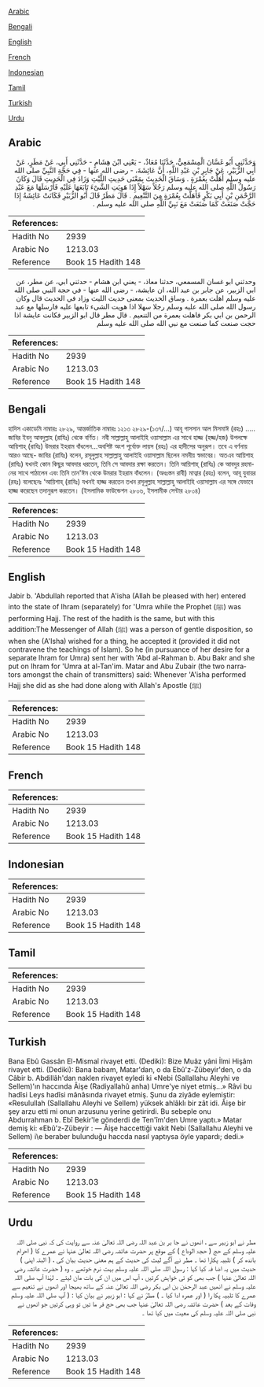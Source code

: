 [Arabic](#arabic)

[Bengali](#bengali)

[English](#english)

[French](#french)

[Indonesian](#indonesian)

[Tamil](#tamil)

[Turkish](#turkish)

[Urdu](#urdu)

## Arabic


<div dir="rtl" lang="ar" style={{fontSize:'larger',backgroundColor:'#f8f9fa',padding:20}}>
وَحَدَّثَنِي أَبُو غَسَّانَ الْمِسْمَعِيُّ، حَدَّثَنَا مُعَاذٌ، - يَعْنِي ابْنَ هِشَامٍ - حَدَّثَنِي أَبِي، عَنْ مَطَرٍ، عَنْ أَبِي الزُّبَيْرِ، عَنْ جَابِرِ بْنِ عَبْدِ اللَّهِ، أَنَّ عَائِشَةَ، - رضى الله عنها - فِي حَجَّةِ النَّبِيِّ صلى الله عليه وسلم أَهَلَّتْ بِعُمْرَةٍ ‏.‏ وَسَاقَ الْحَدِيثَ بِمَعْنَى حَدِيثِ اللَّيْثِ وَزَادَ فِي الْحَدِيثِ قَالَ وَكَانَ رَسُولُ اللَّهِ صلى الله عليه وسلم رَجُلاً سَهْلاً إِذَا هَوِيَتِ الشَّىْءَ تَابَعَهَا عَلَيْهِ فَأَرْسَلَهَا مَعَ عَبْدِ الرَّحْمَنِ بْنِ أَبِي بَكْرٍ فَأَهَلَّتْ بِعُمْرَةٍ مِنَ التَّنْعِيمِ ‏.‏ قَالَ مَطَرٌ قَالَ أَبُو الزُّبَيْرِ فَكَانَتْ عَائِشَةُ إِذَا حَجَّتْ صَنَعَتْ كَمَا صَنَعَتْ مَعَ نَبِيِّ اللَّهِ صلى الله عليه وسلم ‏.‏
</div>
<div style={{backgroundColor:'#f8f9fa',padding:20, marginBottom: 10}}><table> <thead> <tr> <th>References:</th> <th></th> </tr> </thead> <tbody><tr><td>Hadith No</td><td>2939</td></tr><tr><td>Arabic No</td><td>1213.03</td></tr><tr><td>Reference</td><td>Book 15 Hadith 148</td></tr></tbody></table></div>


<div dir="rtl" lang="ar" style={{fontSize:'larger',backgroundColor:'#f8f9fa',padding:20}}>
وحدثني ابو غسان المسمعي، حدثنا معاذ، - يعني ابن هشام - حدثني ابي، عن مطر، عن ابي الزبير، عن جابر بن عبد الله، ان عايشة، - رضى الله عنها - في حجة النبي صلى الله عليه وسلم اهلت بعمرة . وساق الحديث بمعنى حديث الليث وزاد في الحديث قال وكان رسول الله صلى الله عليه وسلم رجلا سهلا اذا هويت الشىء تابعها عليه فارسلها مع عبد الرحمن بن ابي بكر فاهلت بعمرة من التنعيم . قال مطر قال ابو الزبير فكانت عايشة اذا حجت صنعت كما صنعت مع نبي الله صلى الله عليه وسلم
</div>
<div style={{backgroundColor:'#f8f9fa',padding:20, marginBottom: 10}}><table> <thead> <tr> <th>References:</th> <th></th> </tr> </thead> <tbody><tr><td>Hadith No</td><td>2939</td></tr><tr><td>Arabic No</td><td>1213.03</td></tr><tr><td>Reference</td><td>Book 15 Hadith 148</td></tr></tbody></table></div>

## Bengali


<div dir="ltr" lang="bn" style={{fontSize:'larger',backgroundColor:'#f8f9fa',padding:20}}>
হাদিস একাডেমি নাম্বারঃ ২৮২৯, আন্তর্জাতিক নাম্বারঃ ১২১৩ ২৮২৯-(১৩৭/...) আবূ গাসসান আল মিসমাঈ (রহঃ) ..... জাবির ইবনু আবদুল্লাহ (রাযিঃ) থেকে বর্ণিত। নবী সাল্লাল্লাহু আলাইহি ওয়াসাল্লাম এর সাথে হাজ্জ (হজ্জ/হজ) উপলক্ষে আয়িশাহ্ (রাযিঃ) উমরার ইহরাম বাঁধলেন...অবশিষ্ট অংশ পূর্বোক্ত লায়স (রহঃ) এর হাদীসের অনুরূপ। তবে এ বর্ণনায় আরও আছে- জাবির (রাযিঃ) বলেন, রসূলুল্লাহ সাল্লাল্লাহু আলাইহি ওয়াসাল্লাম ছিলেন নমনীয় স্বভাবের। অতএব আয়িশাহ (রাযিঃ) যখনই কোন কিছুর আবদার ধরতেন, তিনি সে আবদার রক্ষা করতেন। তিনি আয়িশাহ্ (রাযিঃ) কে আবদুর রহমানের সাথে পাঠালেন এবং তিনি তান'ঈম থেকে উমরার ইহরাম বাঁধলেন। (অধঃস্তন রাবী) মাত্বার (রহঃ) বলেন, আবূ যুবায়র (রহঃ) বলেছেনঃ ‘আয়িশাহ্ (রাযিঃ) যখনই হাজ্জ করতেন তখন রসূলুল্লাহ সাল্লাল্লাহু আলাইহি ওয়াসাল্লাম এর সঙ্গে যেভাবে হাজ্জ করেছেন তদানুরূপ করতেন। (ইসলামিক ফাউন্ডেশন ২৮০৬, ইসলামীক সেন্টার ২৮০৪)
</div>
<div style={{backgroundColor:'#f8f9fa',padding:20, marginBottom: 10}}><table> <thead> <tr> <th>References:</th> <th></th> </tr> </thead> <tbody><tr><td>Hadith No</td><td>2939</td></tr><tr><td>Arabic No</td><td>1213.03</td></tr><tr><td>Reference</td><td>Book 15 Hadith 148</td></tr></tbody></table></div>

## English


<div dir="ltr" lang="en" style={{fontSize:'larger',backgroundColor:'#f8f9fa',padding:20}}>
Jabir b. 'Abdullah reported that A'isha (Allah be pleased with her) entered into the state of Ihram (separately) for 'Umra while the Prophet (ﷺ) was performing Hajj. The rest of the hadith is the same, but with this addition:The Messenger of Allah (ﷺ) was a person of gentle disposition, so when she (A'Isha) wished for a thing, he accepted it (provided it did not contravene the teachings of Islam). So he (in pursuance of her desire for a separate lhram for Umra) sent her with 'Abd al-Rahman b. Abu Bakr and she put on Ihram for 'Umra at al-Tan'im. Matar and Abu Zubair (the two narrators amongst the chain of transmitters) said: Whenever 'A'isha performed Hajj she did as she had done along with Allah's Apostle (ﷺ)
</div>
<div style={{backgroundColor:'#f8f9fa',padding:20, marginBottom: 10}}><table> <thead> <tr> <th>References:</th> <th></th> </tr> </thead> <tbody><tr><td>Hadith No</td><td>2939</td></tr><tr><td>Arabic No</td><td>1213.03</td></tr><tr><td>Reference</td><td>Book 15 Hadith 148</td></tr></tbody></table></div>

## French


<div dir="ltr" lang="fr" style={{fontSize:'larger',backgroundColor:'#f8f9fa',padding:20}}>

</div>
<div style={{backgroundColor:'#f8f9fa',padding:20, marginBottom: 10}}><table> <thead> <tr> <th>References:</th> <th></th> </tr> </thead> <tbody><tr><td>Hadith No</td><td>2939</td></tr><tr><td>Arabic No</td><td>1213.03</td></tr><tr><td>Reference</td><td>Book 15 Hadith 148</td></tr></tbody></table></div>

## Indonesian


<div dir="ltr" lang="id" style={{fontSize:'larger',backgroundColor:'#f8f9fa',padding:20}}>

</div>
<div style={{backgroundColor:'#f8f9fa',padding:20, marginBottom: 10}}><table> <thead> <tr> <th>References:</th> <th></th> </tr> </thead> <tbody><tr><td>Hadith No</td><td>2939</td></tr><tr><td>Arabic No</td><td>1213.03</td></tr><tr><td>Reference</td><td>Book 15 Hadith 148</td></tr></tbody></table></div>

## Tamil


<div dir="ltr" lang="ta" style={{fontSize:'larger',backgroundColor:'#f8f9fa',padding:20}}>

</div>
<div style={{backgroundColor:'#f8f9fa',padding:20, marginBottom: 10}}><table> <thead> <tr> <th>References:</th> <th></th> </tr> </thead> <tbody><tr><td>Hadith No</td><td>2939</td></tr><tr><td>Arabic No</td><td>1213.03</td></tr><tr><td>Reference</td><td>Book 15 Hadith 148</td></tr></tbody></table></div>

## Turkish


<div dir="ltr" lang="tr" style={{fontSize:'larger',backgroundColor:'#f8f9fa',padding:20}}>
Bana Ebû Gassân El-Mismaî rivayet etti. (Dediki): Bize Muâz yâni İlmi Hişâm rivayet etti. (Dediki): Bana babam, Matar'dan, o da Ebû'z-Zübeyir'den, o da Câbir b. Abdillâh'dan naklen rivayet eyledi ki «Nebi (Sallallahu Aleyhi ve Sellem)'ın haccında Âişe (Radiyallahû anha) Umre'ye niyet etmiş...» Râvi bu hadîsi Leys hadîsi mânâsında rivayet etmiş. Şunu da ziyâde eylemiştir: «Resulullah (Sallallahu Aleyhi ve Sellem) yüksek ahlâklı bir zât idi. Âişe bir şey arzu etti mi onun arzusunu yerine getirirdi. Bu sebeple onu Abdurrahman b. Ebî Bekir'le gönderdi de Ten'îm'den Umre yaptı.» Matar demiş ki: «Ebû'z-Zübeyir : — Âişe haccettiği vakit Nebi (Sallallahu Aleyhi ve Sellem) i\e beraber bulunduğu haccda nasıl yaptıysa öyle yapardı; dedi.»
</div>
<div style={{backgroundColor:'#f8f9fa',padding:20, marginBottom: 10}}><table> <thead> <tr> <th>References:</th> <th></th> </tr> </thead> <tbody><tr><td>Hadith No</td><td>2939</td></tr><tr><td>Arabic No</td><td>1213.03</td></tr><tr><td>Reference</td><td>Book 15 Hadith 148</td></tr></tbody></table></div>

## Urdu


<div dir="rtl" lang="ur" style={{fontSize:'larger',backgroundColor:'#f8f9fa',padding:20}}>
مطر نے ابو زبیر سے ، انھوں نے جا بر بن عبد اللہ رضی اللہ تعالیٰ عنہ سے روایت کی کہ نبی صلی اللہ علیہ وسلم کے حج ( حجۃ الوداع ) کے موقع پر حضرت عائشہ رضی اللہ تعالیٰ عنہا نے عمرے کا ( احرام باندھ کر ) تلبیہ پکارا تھا ۔ مطر نے آگے لیث کی حدیث کے ہم معنی حدیث بیان کی ، ( البتہ اپنی ) حدیث میں یہ اضا فہ کیا کہا : رسول اللہ صلی اللہ علیہ وسلم بہت نرم خوتھے ۔ وہ ( حضرت عائشہ رضی اللہ تعالیٰ عنہا ) جب بھی کو ئی خواہش کرتیں ، آپ اس میں ان کی بات مان لیتے ۔ لہٰذا آپ صلی اللہ علیہ وسلم نے انھیں عبد الرحمٰن بن ابی بکر رضی اللہ تعالیٰ عنہ کے ساتھ بھیجا اور انھوں نے تنعیم سے عمرے کا تلبیہ پکا را ( اور عمرہ ادا کیا ۔ ) مطرؒ نے کہا : ابو زبیر نے بیان کیا : ( آپ صلی اللہ علیہ وسلم وفات کے بعد ) حضرت عائشہ رضی اللہ تعالیٰ عنہا جب بھی حج فر ما تیں تو وہی کرتیں جو انھوں نے نبی صلی اللہ علیہ وسلم کی معیت میں کیا تھا ۔
</div>
<div style={{backgroundColor:'#f8f9fa',padding:20, marginBottom: 10}}><table> <thead> <tr> <th>References:</th> <th></th> </tr> </thead> <tbody><tr><td>Hadith No</td><td>2939</td></tr><tr><td>Arabic No</td><td>1213.03</td></tr><tr><td>Reference</td><td>Book 15 Hadith 148</td></tr></tbody></table></div>